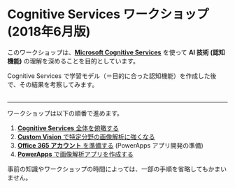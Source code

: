 # Cognitive Services ワークショップ (2018年6月版)

このワークショップは、**[Microsoft Cognitive Services](https://microsoft.com/cognitive)** を使って **AI 技術 (認知機能)** の理解を深めることを目的としています。

Cognitive Services で学習モデル（＝目的に合った認知機能）を作成した後で、その結果を考察してみます。<br /><br />

---
ワークショップは以下の順番で進めます。

1. [**Cognitive Services** 全体を俯瞰する](01_CognitiveServices.md)
2. [**Custom Vision** で特定分野の画像解析に強くなる](02_CustomVision.md)
3. [**Office 365 アカウント** を準備する](03_Office365Account.md) (PowerApps アプリ開発の準備)
4. [**PowerApps** で画像解析アプリを作成する](04_PowerApps.md)

事前の知識やワークショップの時間によっては、一部の手順を省略してもかまいません。